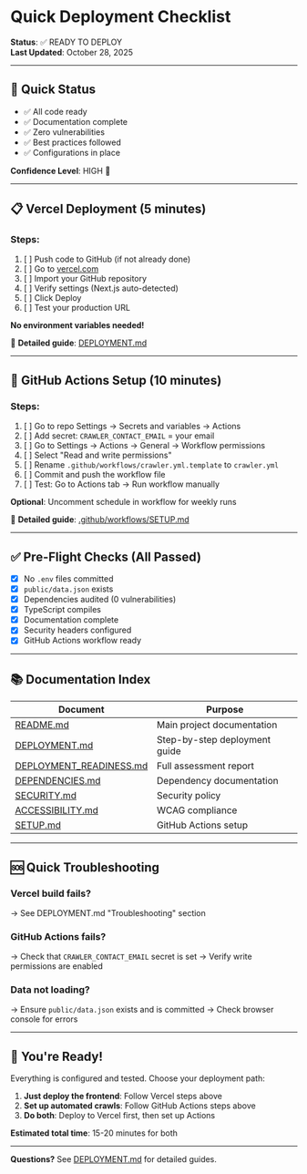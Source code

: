 # Quick Deployment Checklist

**Status**: ✅ READY TO DEPLOY  
**Last Updated**: October 28, 2025

---

## 🎯 Quick Status

- ✅ All code ready
- ✅ Documentation complete
- ✅ Zero vulnerabilities
- ✅ Best practices followed
- ✅ Configurations in place

**Confidence Level**: HIGH 🚀

---

## 📋 Vercel Deployment (5 minutes)

### Steps:
1. [ ] Push code to GitHub (if not already done)
2. [ ] Go to [vercel.com](https://vercel.com)
3. [ ] Import your GitHub repository
4. [ ] Verify settings (Next.js auto-detected)
5. [ ] Click Deploy
6. [ ] Test your production URL

**No environment variables needed!**

📖 **Detailed guide**: [DEPLOYMENT.md](../DEPLOYMENT.md)

---

## 🤖 GitHub Actions Setup (10 minutes)

### Steps:
1. [ ] Go to repo Settings → Secrets and variables → Actions
2. [ ] Add secret: `CRAWLER_CONTACT_EMAIL` = your email
3. [ ] Go to Settings → Actions → General → Workflow permissions
4. [ ] Select "Read and write permissions"
5. [ ] Rename `.github/workflows/crawler.yml.template` to `crawler.yml`
6. [ ] Commit and push the workflow file
7. [ ] Test: Go to Actions tab → Run workflow manually

**Optional**: Uncomment schedule in workflow for weekly runs

📖 **Detailed guide**: [.github/workflows/SETUP.md](workflows/SETUP.md)

---

## ✅ Pre-Flight Checks (All Passed)

- [x] No `.env` files committed
- [x] `public/data.json` exists
- [x] Dependencies audited (0 vulnerabilities)
- [x] TypeScript compiles
- [x] Documentation complete
- [x] Security headers configured
- [x] GitHub Actions workflow ready

---

## 📚 Documentation Index

| Document | Purpose |
|----------|---------|
| [README.md](../README.md) | Main project documentation |
| [DEPLOYMENT.md](../DEPLOYMENT.md) | Step-by-step deployment guide |
| [DEPLOYMENT_READINESS.md](../DEPLOYMENT_READINESS.md) | Full assessment report |
| [DEPENDENCIES.md](../DEPENDENCIES.md) | Dependency documentation |
| [SECURITY.md](../SECURITY.md) | Security policy |
| [ACCESSIBILITY.md](../ACCESSIBILITY.md) | WCAG compliance |
| [SETUP.md](workflows/SETUP.md) | GitHub Actions setup |

---

## 🆘 Quick Troubleshooting

### Vercel build fails?
→ See DEPLOYMENT.md "Troubleshooting" section

### GitHub Actions fails?
→ Check that `CRAWLER_CONTACT_EMAIL` secret is set
→ Verify write permissions are enabled

### Data not loading?
→ Ensure `public/data.json` exists and is committed
→ Check browser console for errors

---

## 🎉 You're Ready!

Everything is configured and tested. Choose your deployment path:

1. **Just deploy the frontend**: Follow Vercel steps above
2. **Set up automated crawls**: Follow GitHub Actions steps above
3. **Do both**: Deploy to Vercel first, then set up Actions

**Estimated total time**: 15-20 minutes for both

---

**Questions?** See [DEPLOYMENT.md](../DEPLOYMENT.md) for detailed guides.

